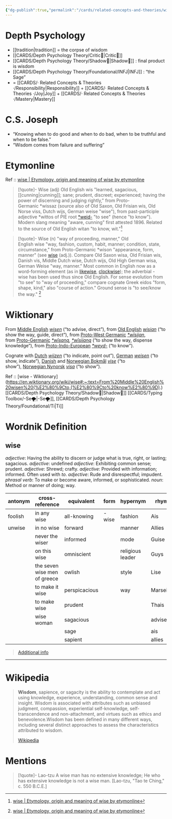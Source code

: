 ```yaml
---
{"dg-publish":true,"permalink":"/cards/related-concepts-and-theories/wisdom/","noteIcon":"1","created":"2022-12-31T00:51:28.608+01:00","updated":"2023-06-22T21:00:57.886+02:00"}
---
```


# Depth Psychology 
- [[tradition\|tradition]] = the corpse of wisdom 
- [[CARDS/Depth Psychology Theory/Critic🤔\|Critic🤔]]
- [[CARDS/Depth Psychology Theory/Shadow👥\|Shadow👥]] : final product is wisdom 
- [[CARDS/Depth Psychology Theory/Foundational/INFJ\|INFJ]] : “the Sage”
- = [[CARDS/· Related Concepts & Theories ·/Responsibility\|Responsibility]] + [[CARDS/· Related Concepts & Theories ·/Joy\|Joy]] + [[CARDS/· Related Concepts & Theories ·/Mastery\|Mastery]]

# C.S. Joseph
- “Knowing when to do good and when to do bad, when to be truthful and when to be false.”
- “Wisdom comes from failure and suffering” 

# Etymonline

Ref :: [wise | Etymology, origin and meaning of wise by etymonline](https://www.etymonline.com/word/wise)

> [!quote]- Wise (adj)
> Old English wis "learned, sagacious, [[cunning\|cunning]]; sane; prudent, discreet; experienced; having the power of discerning and judging rightly," from Proto-Germanic *wissaz (source also of Old Saxon, Old Frisian wis, Old Norse viss, Dutch wijs, German weise "wise"), from past-participle adjective *wittos of PIE root [*weid-](https://www.etymonline.com/word/*weid-?ref=etymonline_crossreference "Etymology, meaning and definition of *weid- ") "to see" (hence "to know"). Modern slang meaning "aware, cunning" first attested 1896. Related to the source of Old English witan "to know, wit."[^1]

> [!quote]- Wise (n)
> "way of proceeding, manner," Old English wise "way, fashion, custom, habit, manner; condition, state, circumstance," from Proto-Germanic *wison "appearance, form, manner" (see [wise](https://www.etymonline.com/word/wise?ref=etymonline_crossreference#etymonline_v_10789 "Etymology, meaning and definition of wise ") (adj.)). Compare Old Saxon wisa, Old Frisian wis, Danish vis, Middle Dutch wise, Dutch wijs, Old High German wisa, German Weise "way, manner." Most common in English now as a word-forming element (as in [likewise](https://www.etymonline.com/word/likewise?ref=etymonline_crossreference "Etymology, meaning and definition of likewise "), [clockwise](https://www.etymonline.com/word/clockwise?ref=etymonline_crossreference "Etymology, meaning and definition of clockwise ")); the adverbial -wise has been used thus since Old English. For sense evolution from "to see" to "way of proceeding," compare cognate Greek eidos "form, shape, kind," also "course of action." Ground sense is "to see/know the way." [^1]

# Wiktionary

From [Middle English](https://en.wikipedia.org/wiki/Middle_English "w:Middle English") _[wisen](https://en.wiktionary.org/wiki/wisen#Middle_English "wisen")_ (“to advise, direct”), from [Old English](https://en.wikipedia.org/wiki/Old_English "w:Old English") _[wisian](https://en.wiktionary.org/wiki/wisian#Old_English "wisian")_ (“to show the way, guide, direct”), from [Proto-West Germanic](https://en.wikipedia.org/wiki/Proto-West_Germanic_language "w:Proto-West Germanic language") _[*wīsijan](https://en.wiktionary.org/wiki/Reconstruction:Proto-West_Germanic/w%C4%ABsijan "Reconstruction:Proto-West Germanic/wīsijan")_, from [Proto-Germanic](https://en.wikipedia.org/wiki/Proto-Germanic_language "w:Proto-Germanic language") _[*wīsaną](https://en.wiktionary.org/w/index.php?title=Reconstruction:Proto-Germanic/w%C4%ABsan%C4%85&action=edit&redlink=1 "Reconstruction:Proto-Germanic/wīsaną (page does not exist)")_, _[*wīsijaną](https://en.wiktionary.org/wiki/Reconstruction:Proto-Germanic/w%C4%ABsijan%C4%85 "Reconstruction:Proto-Germanic/wīsijaną")_ (“to show the way, dispense knowledge”), from [Proto-Indo-European](https://en.wikipedia.org/wiki/Proto-Indo-European_language "w:Proto-Indo-European language") _[*weyd-](https://en.wiktionary.org/wiki/Reconstruction:Proto-Indo-European/weyd- "Reconstruction:Proto-Indo-European/weyd-")_ (“to know”).

Cognate with [Dutch](https://en.wikipedia.org/wiki/Dutch_language "w:Dutch language") _[wijzen](https://en.wiktionary.org/wiki/wijzen#Dutch "wijzen")_ (“to indicate, point out”), [German](https://en.wikipedia.org/wiki/German_language "w:German language") _[weisen](https://en.wiktionary.org/wiki/weisen#German "weisen")_ (“to show, indicate”), [Danish](https://en.wikipedia.org/wiki/Danish_language "w:Danish language") and [Norwegian Bokmål](https://en.wikipedia.org/wiki/Bokm%C3%A5l "w:Bokmål") _[vise](https://en.wiktionary.org/wiki/vise#Norwegian_Bokm%C3%A5l "vise")_ (“to show”), [Norwegian Nynorsk](https://en.wikipedia.org/wiki/Nynorsk "w:Nynorsk") _[visa](https://en.wiktionary.org/wiki/visa#Norwegian_Nynorsk "visa")_ (“to show”).

Ref :: [wise - Wiktionary](https://en.wiktionary.org/wiki/wise#:~:text=From%20Middle%20English%20wisen%20(%E2%80%9Cto,(%E2%80%9Cto%20know%E2%80%9D).)
[[CARDS/Depth Psychology Theory/Shadow👥\|Shadow👥]] [[CARDS/Typing Toolbox/-Se🌪️\|-Se🌪️]], [[CARDS/Depth Psychology Theory/Foundational/Ti\|Ti]] 

# Wordnik Definition 
## wise
*adjective*: Having the ability to discern or judge what is true, right, or lasting; sagacious.
*adjective*: undefined
*adjective*: Exhibiting common sense; prudent.
*adjective*: Shrewd; crafty.
*adjective*: Provided with information; informed. Often used with <em>to</em>.
*adjective*: Rude and disrespectful; impudent.
*phrasal verb*: To make or become aware, informed, or sophisticated.
*noun*: Method or manner of doing; way.

| antonym |cross-reference |equivalent |form |hypernym |rhyme |same-context |synonym |verb-form |
| --- | --- | --- | --- | --- | --- | --- | --- | --- |
| foolish | in any wise | all-knowing | -wise | fashion | Ais | ancient | MO | wised |
| unwise | in no wise | forward |  | manner | Allies | beer | abstruse | wisely |
|  | never the wiser | informed |  | mode | Guise | best | acute | wising |
|  | on this wise | omniscient |  | religious leader | Guys | cattle | advantageous |  |
|  | the seven wise men of greece | owlish |  | style | Lise | conviction | advisable |  |
|  | to make it wise | perspicacious |  | way | Marseilles | dear | alert |  |
|  | to make wise | prudent |  |  | Thais | dry | algorithm |  |
|  | wise woman | sagacious |  |  | advise | easily | all-knowing |  |
|  |  | sage |  |  | ais | faithful | angle |  |
|  |  | sapient |  |  | allies | fit | apperceptive |  |

> [Additional info](https://www.wordnik.com/words/wise)

---
# Wikipedia 

> **Wisdom**, sapience, or sagacity is the ability to contemplate and act using knowledge, experience, understanding, common sense and insight. Wisdom is associated with attributes such as unbiased judgment, compassion, experiential self-knowledge, self-transcendence and non-attachment, and virtues such as ethics and benevolence.Wisdom has been defined in many different ways, including several distinct approaches to assess the characteristics attributed to wisdom.
>
> [Wikipedia](https://en.wikipedia.org/wiki/Wisdom)

# Mentions
> [!quote]- Lao-tzu
> A wise man has no extensive knowledge; He who has extensive knowledge is not a wise man. [Lao-tzu, "Tao te Ching," c. 550 B.C.E.]





[^1]: [wise | Etymology, origin and meaning of wise by etymonline](https://www.etymonline.com/word/wise)